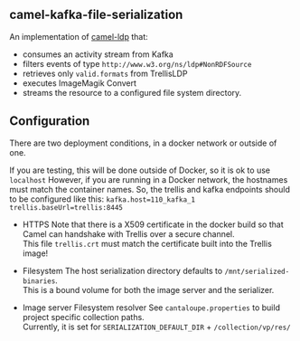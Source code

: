 ## camel-kafka-file-serialization
An implementation of [camel-ldp](https://github.com/trellis-ldp/camel-ldp) that:
* consumes an activity stream from Kafka 
* filters events of type `http://www.w3.org/ns/ldp#NonRDFSource`
* retrieves only `valid.formats` from TrellisLDP
* executes ImageMagik Convert 
* streams the resource to a configured file system directory.

## Configuration
There are two deployment conditions, in a docker network or outside of one.

If you are testing, this will be done outside of Docker, so it is ok to use `localhost`
However, if you are running in a Docker network, the hostnames must match the container names.
So, the trellis and kafka endpoints should to be configured like this:
`
kafka.host=110_kafka_1
trellis.baseUrl=trellis:8445
`

* HTTPS
Note that there is a X509 certificate in the docker build so that Camel can handshake with Trellis over a secure channel.  
This file `trellis.crt` must match the certificate built into the Trellis image!

* Filesystem
The host serialization directory defaults to `/mnt/serialized-binaries`.  
This is a bound volume for both the image server and the serializer.

* Image server Filesystem resolver
See `cantaloupe.properties` to build project specific collection paths.  
Currently, it is set for `SERIALIZATION_DEFAULT_DIR` + `/collection/vp/res/`